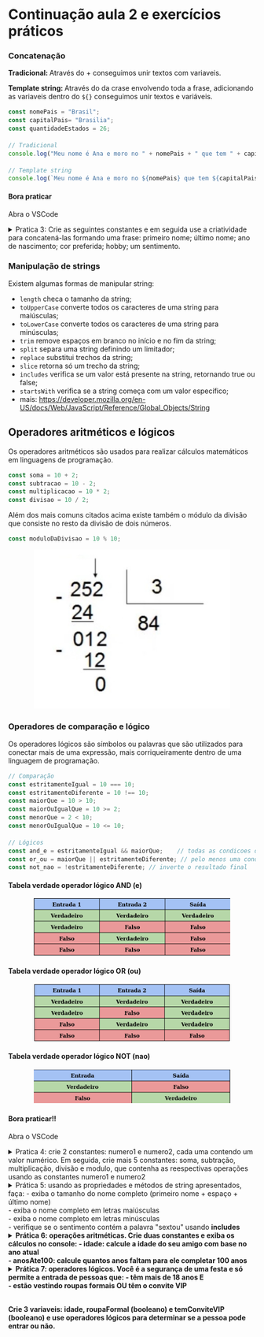 # Continuação aula 2 e exercícios práticos

### Concatenação
  <b>Tradicional: </b> Através do + conseguimos unir textos com variaveis.
  
  <b>Template string: </b> Através do da crase envolvendo toda a frase, adicionando as variaveis dentro do `${}` conseguimos unir textos e variáveis.

```javascript
const nomePais = "Brasil";
const capitalPais= "Brasilia";
const quantidadeEstados = 26;

// Tradicional
console.log("Meu nome é Ana e moro no " + nomePais + " que tem " + capitalPais + " como capital. Aqui sou muito feliz pois tenho "+ quantidadeEstados + " estados para desbravar!");

// Template string
console.log(`Meu nome é Ana e moro no ${nomePais} que tem ${capitalPais} como capital. Aqui sou muito feliz pois tenho ${quantidadeEstados} estados para desbravar!`);
```

#### Bora praticar 
Abra o VSCode
  
  <details>
    <summary>Pratica 3: Crie as seguintes constantes e em seguida use a criatividade para concatená-las formando uma frase: primeiro nome; último nome; ano de nascimento; cor preferida; hobby; um sentimento.
    </summary>

    ```javascript
      const primeiroNome = Ana
      const ultimoNome = Santos
      const anoDeNascimento = 2001
      const corPreferida = "laranja"
      const hobbie = "fazer natacao"
      const sentimento = "felicidade, porque sextou, bb!!"

      console.log(`Meu nome é ${primeiroNome} ${ultimoNome}. Nascida no ano de ${anoDeNascimento}. Minha cor favorita é ${corPreferida}. Meu hobbie é ${hobbie} e meu atual sentimento é ${sentimento}`)

    ```
   </details>
   
### Manipulação de strings

Existem algumas formas de manipular string: 
- `length` checa o tamanho da string;
- `toUpperCase` converte todos os caracteres de uma string para maiúsculas;
- `toLowerCase` converte todos os caracteres de uma string para minúsculas;
- `trim` remove espaços em branco no início e no fim da string;
- `split` separa uma string definindo um limitador;
- `replace` substitui trechos da string;
- `slice` retorna só um trecho da string;
- `includes` verifica se um valor está presente na string, retornando true ou false;
- `startsWith` verifica se a string começa com um valor específico;
- mais: https://developer.mozilla.org/en-US/docs/Web/JavaScript/Reference/Global_Objects/String 


## Operadores aritméticos e lógicos
Os operadores aritméticos são usados para realizar cálculos matemáticos em linguagens de programação.

```javascript
const soma = 10 + 2;
const subtracao = 10 - 2;
const multiplicacao = 10 * 2;
const divisao = 10 / 2;
```

Além dos mais comuns citados acima existe também o módulo da divisão que consiste no resto da divisão de dois números.

```javascript
const moduloDaDivisao = 10 % 10;
```

<p align="center">
  <img width="400" src="../img/modulo.jpg">
</p> 

### Operadores de comparação e lógico
Os operadores lógicos são símbolos ou palavras que são utilizados para conectar mais de uma expressão, mais corriqueiramente dentro de uma linguagem de programação. 

```javascript
// Comparação
const estritamenteIgual = 10 === 10;
const estritamenteDiferente = 10 !== 10;
const maiorQue = 10 > 10;
const maiorOuIgualQue = 10 >= 2;
const menorQue = 2 < 10;
const menorOuIgualQue = 10 <= 10;

// Lógicos
const and_e = estritamenteIgual && maiorQue;    // todas as condicoes devem ser atendidas para que o resultado seja verdadeiro
const or_ou = maiorQue || estritamenteDiferente; // pelo menos uma condicao deve ser atendida para que o resultado seja verdadeiro
const not_nao = !estritamenteDiferente; // inverte o resultado final
```

#### Tabela verdade operador lógico AND (e)
<p align="center">
  <img width="400" src="../img/And.png">
</p> 

#### Tabela verdade operador lógico OR (ou)
<p align="center">
  <img width="400" src="../img/or.png">
</p> 

#### Tabela verdade operador lógico NOT (nao)
<p align="center">
  <img width="400" src="../img/not.png">
</p> 

#### Bora praticar!!
Abra o VSCode

<details>
  <summary>Pratica 4: crie 2 constantes: numero1 e numero2, cada uma contendo um valor numérico. Em seguida, crie mais 5 constantes: soma, subtração, multiplicação, divisão e modulo, que contenha as reespectivas operações usando as constantes numero1 e numero2</summary>

```javascript
const numero1 = 10;
const numero2 = 4;

const soma = numero1+numero2;
const subtracao = numero1-numero2;
const multiplicacao= numero1*numero2;
const divisao= numero1/numero2;
const modulo= numero1%numero2;
```
</details>


<details>
  <summary>Prática 5: usando as propriedades e métodos de string apresentados, faça:
  - exiba o tamanho do nome completo (primeiro nome + espaço + último nome) <br>
  - exiba o nome completo em letras maiúsculas <br>
  - exiba o nome completo em letras minúsculas <br>
  - verifique se o sentimento contém a palavra "sextou" usando <b>includes<b>
  </summary>

```javascript
  const nomeCompleto = "Ana Beatriz dos Santos"
  const sentimento = "felicidade, porque sextou, bb!!"
  const tamanhoSemEspacos = nomeCompleto.replace(/ /g, "").length;

  // tamanho do nome completo
  console.log(`Tamanho do nome completo: ${nomeCompleto.length}`)

  // tamanho do nome sem espaço
  console.log(`Tamanho do nome completo sem espaços: ${tamanhoSemEspacos}`);

  // nome completo em letras maiúsculas
  console.log(`Nome completo em letras maiúsculas: ${nomeCompleto.toUpperCase()}`);

  // nome completo em letras minúsculas
  console.log(`Nome completo em letras minúsculas: ${nomeCompleto.toLowerCase()}`);

  // Verificar se o sentimento contém a palavra "feliz"
  console.log(`Sentimento inclui "sextou": ${sentimento.includes("sextou")}`);

```
</details>

<details>
  <summary>Prática 6: operações aritméticas. Crie duas constantes e exiba os cálculos no console:
  - idade: calcule a idade do seu amigo com base no ano atual <br>
  - anosAte100: calcule quantos anos faltam para ele completar 100 anos

  </summary>

```javascript

const anoAtual = 2024;
const anoDeNascimento = 2001;

const idade = anoAtual - anoDeNascimento;
const anosAte100 = 100 - idade;

console.log(`Idade: ${idade}`);
console.log(`Anos até 100: ${anosAte100}`);

  
```
</details>

<details>
  <summary>Prática 7: operadores lógicos. Você é a segurança de uma festa e só permite a entrada de pessoas que:
  - têm mais de 18 anos E <br>
  - estão vestindo roupas formais OU têm o convite VIP <br>

  <br>

  Crie 3 variaveis: idade, roupaFormal (booleano) e temConviteVIP (booleano) e use operadores lógicos para determinar se a pessoa pode entrar ou não. 

</summary>

```javascript

const idade = 20;
const roupaFormal = true;
const temConviteVIP = false;

const podeEntrar = idade > 18 && (roupaFormal || temConviteVIP);
console.log(`Pode entrar na festa: ${podeEntrar}`);

```
</details>